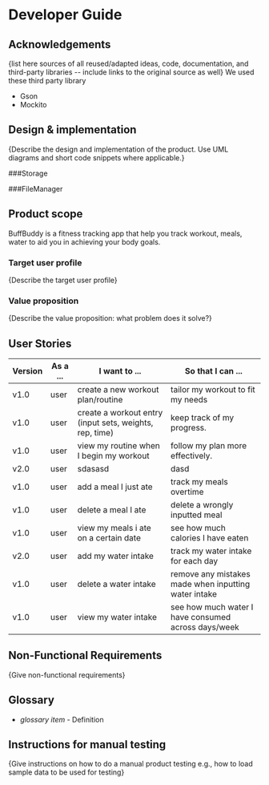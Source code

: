 # Developer Guide

## Acknowledgements

{list here sources of all reused/adapted ideas, code, documentation, and third-party libraries -- include links to the original source as well}
We used these third party library
- Gson
- Mockito

## Design & implementation

{Describe the design and implementation of the product. Use UML diagrams and short code snippets where applicable.}

###Storage

###FileManager 

## Product scope
BuffBuddy is a fitness tracking app that help you track workout, meals, water to aid you in achieving your body goals.
### Target user profile

{Describe the target user profile}

### Value proposition

{Describe the value proposition: what problem does it solve?}

## User Stories

| Version | As a ... | I want to ...                                           | So that I can ...                  |
|---------|------|---------------------------------------------------------|------------------------------------|
| v1.0    |user| create a new workout plan/routine                       | tailor my workout to fit my needs  |
| v1.0    |user| create a workout entry (input sets, weights, rep, time) | keep track of my progress.         |
| v1.0    |user| view my routine when I begin my workout                 | follow my plan more effectively.   |
| v2.0    |user| sdasasd                                                 | dasd                               |
| v1.0    |user| add a meal I just ate                                   | track my meals overtime            |
| v1.0    |user| delete a meal I ate                                     | delete a wrongly inputted meal     |
| v1.0    |user| view my meals i ate on a certain date                   | see how much calories I have eaten |
| v2.0    |user| add my water intake                                     | track my water intake for each day |
| v1.0    |user| delete a water intake                                   | remove any mistakes made when inputting water intake  |
| v1.0    |user| view my water intake                   | see how much water I have consumed across days/week |





## Non-Functional Requirements




{Give non-functional requirements}

## Glossary

* *glossary item* - Definition

## Instructions for manual testing

{Give instructions on how to do a manual product testing e.g., how to load sample data to be used for testing}
